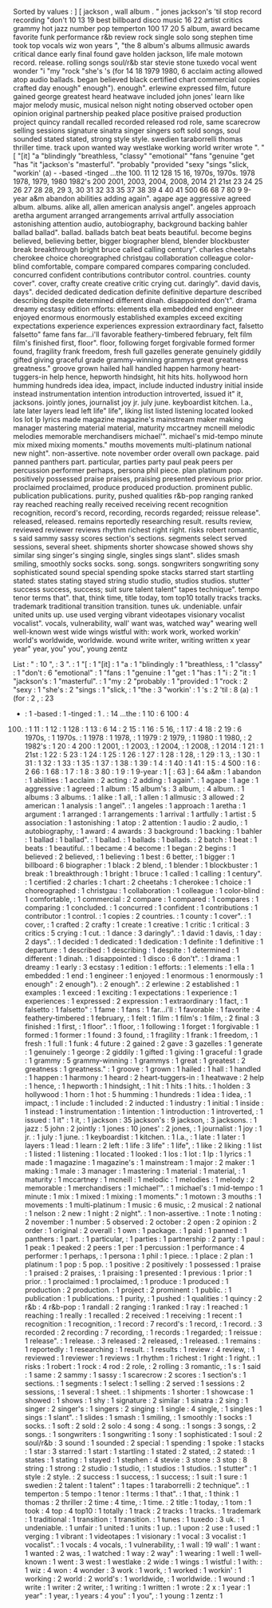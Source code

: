 Sorted by values :
] [ jackson , wall album . " jones jackson's 'til stop record recording "don't 10 13 19 best billboard disco music 16 22 artist critics grammy hot jazz number pop temperton 100 17 20 5 album, award became favorite funk performance r&b review rock single solo song stephen time took top vocals wiz won years ", "the 8 album's albums allmusic awards critical dance early final found gave holden jackson, life male motown record. release. rolling songs soul/r&b star stevie stone tuxedo vocal went wonder "i "my "rock "she's 's (for 14 18 1979 1980, 6 acclaim acting allowed atop audio ballads. began believed black certified chart commercial copies crafted day enough" enough"). enough". erlewine expressed film, future gained george greatest heard heatwave included john jones' learn like major melody music, musical nelson night noting observed october open opinion original partnership peaked place positive praised production project quincy randall recalled recorded released rod role, same scarecrow selling sessions signature sinatra singer singers soft sold songs, soul sounded stated stated, strong style style. swedien taraborrelli thomas thriller time. track upon wanted way westlake working world writer wrote ". "[ "[it] "a "blindingly "breathless, "classy" "emotional" "fans "genuine "get "has "it "jackson's "masterful". "probably "provided "sexy "sings "slick, "workin' (a) - -based -tinged ...the 100. 11 12 128 15 16, 1970s, 1970s. 1978 1978, 1979, 1980 1982's 200 2001, 2003, 2004, 2008, 2014 21 21st 23 24 25 26 27 28 28, 29 3, 30 31 32 33 35 37 38 39 4 40 41 500 66 68 7 80 9 9-year a&m abandon abilities adding again". agape age aggressive agreed album. albums. alike all, allen american analysis angel". angeles approach aretha argument arranged arrangements arrival artfully association astonishing attention audio, autobiography, background backing bahler ballad ballad". ballad. ballads batch beat beats beautiful. become begins believed, believing better, bigger biographer blend, blender blockbuster break breakthrough bright bruce called calling century". charles cheetahs cherokee choice choreographed christgau collaboration colleague color-blind comfortable, compare compared compares comparing concluded. concurred confident contributions contributor control. countries. county cover". cover, crafty create creative critic crying cut. daringly". david davis, days". decided dedicated dedication definite definitive departure described describing despite determined different dinah. disappointed don't". drama dreamy ecstasy edition efforts: elements ella embedded end engineer enjoyed enormous enormously established examples exceed exciting expectations experience experiences expression extraordinary fact, falsetto falsetto" fame fans far...i'll favorable feathery-timbered february, felt film film's finished first, floor". floor, following forget forgivable formed former found, fragility frank freedom, fresh full gazelles generate genuinely giddily gifted giving graceful grade grammy-winning grammys great greatness greatness." groove grown hailed hall handled happen harmony heart-tuggers-in help hence, hepworth hindsight, hit hits hits. hollywood horn humming hundreds idea idea, impact, include inducted industry initial inside instead instrumentation intention introduction introverted, issued it" it, jacksons. jointly jones, journalist joy jr. july june. keyboardist kitchen. l.a., late later layers lead left life" life", liking list listed listening located looked los lot lp lyrics made magazine magazine's mainstream maker making manager mastering material material, maturity mccartney mcneill melodic melodies memorable merchandisers michael'". michael's mid-tempo minute mix mixed mixing moments." mouths movements multi-platinum national new night". non-assertive. note november order overall own package. paid panned panthers part. particular, parties party paul peak peers per percussion performer perhaps, persona phil piece. plan platinum pop. positively possessed praise praises, praising presented previous prior prior. proclaimed proclaimed, produce produced production. prominent public. publication publications. purity, pushed qualities r&b-pop ranging ranked ray reached reaching really received receiving recent recognition recognition, record's record, recording, records regarded; reissue release". released, released. remains reportedly researching result. results review, reviewed reviewer reviews rhythm richest right right. risks robert romantic, s said sammy sassy scores section's sections. segments select served sessions, several sheet. shipments shorter showcase showed shows shy similar sing singer's singing single, singles sings slant". slides smash smiling, smoothly socks socks. song. songs. songwriters songwriting sony sophisticated sound special spending spoke stacks starred start startling stated: states stating stayed string studio studio, studios studios. stutter" success success, success; suit sure talent talent" tapes technique". tempo tenor terms that". that, think time, title today, tom top10 totally tracks tracks. trademark traditional transition transition. tunes uk. undeniable. unfair united units up. use used verging vibrant videotapes visionary vocalist vocalist". vocals, vulnerability, wall' want was, watched way" wearing well well-known west wide wings wistful with: work work, worked workin' world's worldwide, worldwide. wound write writer, writing written x year year" year, you" you", young zentz 

List :
" : 10
", : 3
". : 1
"[ : 1
"[it] : 1
"a : 1
"blindingly : 1
"breathless, : 1
"classy" : 1
"don't : 6
"emotional" : 1
"fans : 1
"genuine : 1
"get : 1
"has : 1
"i : 2
"it : 1
"jackson's : 1
"masterful". : 1
"my : 2
"probably : 1
"provided : 1
"rock : 2
"sexy : 1
"she's : 2
"sings : 1
"slick, : 1
"the : 3
"workin' : 1
's : 2
'til : 8
(a) : 1
(for : 2
, : 23
- : 1
-based : 1
-tinged : 1
. : 14
...the : 1
10 : 6
100 : 4
100. : 1
11 : 1
12 : 1
128 : 1
13 : 6
14 : 2
15 : 1
16 : 5
16, : 1
17 : 4
18 : 2
19 : 6
1970s, : 1
1970s. : 1
1978 : 1
1978, : 1
1979 : 2
1979, : 1
1980 : 1
1980, : 2
1982's : 1
20 : 4
200 : 1
2001, : 1
2003, : 1
2004, : 1
2008, : 1
2014 : 1
21 : 1
21st : 1
22 : 5
23 : 1
24 : 1
25 : 1
26 : 1
27 : 1
28 : 1
28, : 1
29 : 1
3, : 1
30 : 1
31 : 1
32 : 1
33 : 1
35 : 1
37 : 1
38 : 1
39 : 1
4 : 1
40 : 1
41 : 1
5 : 4
500 : 1
6 : 2
66 : 1
68 : 1
7 : 1
8 : 3
80 : 1
9 : 1
9-year : 1
[ : 63
] : 64
a&m : 1
abandon : 1
abilities : 1
acclaim : 2
acting : 2
adding : 1
again". : 1
agape : 1
age : 1
aggressive : 1
agreed : 1
album : 15
album's : 3
album, : 4
album. : 1
albums : 3
albums. : 1
alike : 1
all, : 1
allen : 1
allmusic : 3
allowed : 2
american : 1
analysis : 1
angel". : 1
angeles : 1
approach : 1
aretha : 1
argument : 1
arranged : 1
arrangements : 1
arrival : 1
artfully : 1
artist : 5
association : 1
astonishing : 1
atop : 2
attention : 1
audio : 2
audio, : 1
autobiography, : 1
award : 4
awards : 3
background : 1
backing : 1
bahler : 1
ballad : 1
ballad". : 1
ballad. : 1
ballads : 1
ballads. : 2
batch : 1
beat : 1
beats : 1
beautiful. : 1
became : 4
become : 1
began : 2
begins : 1
believed : 2
believed, : 1
believing : 1
best : 6
better, : 1
bigger : 1
billboard : 6
biographer : 1
black : 2
blend, : 1
blender : 1
blockbuster : 1
break : 1
breakthrough : 1
bright : 1
bruce : 1
called : 1
calling : 1
century". : 1
certified : 2
charles : 1
chart : 2
cheetahs : 1
cherokee : 1
choice : 1
choreographed : 1
christgau : 1
collaboration : 1
colleague : 1
color-blind : 1
comfortable, : 1
commercial : 2
compare : 1
compared : 1
compares : 1
comparing : 1
concluded. : 1
concurred : 1
confident : 1
contributions : 1
contributor : 1
control. : 1
copies : 2
countries. : 1
county : 1
cover". : 1
cover, : 1
crafted : 2
crafty : 1
create : 1
creative : 1
critic : 1
critical : 3
critics : 5
crying : 1
cut. : 1
dance : 3
daringly". : 1
david : 1
davis, : 1
day : 2
days". : 1
decided : 1
dedicated : 1
dedication : 1
definite : 1
definitive : 1
departure : 1
described : 1
describing : 1
despite : 1
determined : 1
different : 1
dinah. : 1
disappointed : 1
disco : 6
don't". : 1
drama : 1
dreamy : 1
early : 3
ecstasy : 1
edition : 1
efforts: : 1
elements : 1
ella : 1
embedded : 1
end : 1
engineer : 1
enjoyed : 1
enormous : 1
enormously : 1
enough" : 2
enough"). : 2
enough". : 2
erlewine : 2
established : 1
examples : 1
exceed : 1
exciting : 1
expectations : 1
experience : 1
experiences : 1
expressed : 2
expression : 1
extraordinary : 1
fact, : 1
falsetto : 1
falsetto" : 1
fame : 1
fans : 1
far...i'll : 1
favorable : 1
favorite : 4
feathery-timbered : 1
february, : 1
felt : 1
film : 1
film's : 1
film, : 2
final : 3
finished : 1
first, : 1
floor". : 1
floor, : 1
following : 1
forget : 1
forgivable : 1
formed : 1
former : 1
found : 3
found, : 1
fragility : 1
frank : 1
freedom, : 1
fresh : 1
full : 1
funk : 4
future : 2
gained : 2
gave : 3
gazelles : 1
generate : 1
genuinely : 1
george : 2
giddily : 1
gifted : 1
giving : 1
graceful : 1
grade : 1
grammy : 5
grammy-winning : 1
grammys : 1
great : 1
greatest : 2
greatness : 1
greatness." : 1
groove : 1
grown : 1
hailed : 1
hall : 1
handled : 1
happen : 1
harmony : 1
heard : 2
heart-tuggers-in : 1
heatwave : 2
help : 1
hence, : 1
hepworth : 1
hindsight, : 1
hit : 1
hits : 1
hits. : 1
holden : 3
hollywood : 1
horn : 1
hot : 5
humming : 1
hundreds : 1
idea : 1
idea, : 1
impact, : 1
include : 1
included : 2
inducted : 1
industry : 1
initial : 1
inside : 1
instead : 1
instrumentation : 1
intention : 1
introduction : 1
introverted, : 1
issued : 1
it" : 1
it, : 1
jackson : 35
jackson's : 9
jackson, : 3
jacksons. : 1
jazz : 5
john : 2
jointly : 1
jones : 10
jones' : 2
jones, : 1
journalist : 1
joy : 1
jr. : 1
july : 1
june. : 1
keyboardist : 1
kitchen. : 1
l.a., : 1
late : 1
later : 1
layers : 1
lead : 1
learn : 2
left : 1
life : 3
life" : 1
life", : 1
like : 2
liking : 1
list : 1
listed : 1
listening : 1
located : 1
looked : 1
los : 1
lot : 1
lp : 1
lyrics : 1
made : 1
magazine : 1
magazine's : 1
mainstream : 1
major : 2
maker : 1
making : 1
male : 3
manager : 1
mastering : 1
material : 1
material, : 1
maturity : 1
mccartney : 1
mcneill : 1
melodic : 1
melodies : 1
melody : 2
memorable : 1
merchandisers : 1
michael'". : 1
michael's : 1
mid-tempo : 1
minute : 1
mix : 1
mixed : 1
mixing : 1
moments." : 1
motown : 3
mouths : 1
movements : 1
multi-platinum : 1
music : 6
music, : 2
musical : 2
national : 1
nelson : 2
new : 1
night : 2
night". : 1
non-assertive. : 1
note : 1
noting : 2
november : 1
number : 5
observed : 2
october : 2
open : 2
opinion : 2
order : 1
original : 2
overall : 1
own : 1
package. : 1
paid : 1
panned : 1
panthers : 1
part. : 1
particular, : 1
parties : 1
partnership : 2
party : 1
paul : 1
peak : 1
peaked : 2
peers : 1
per : 1
percussion : 1
performance : 4
performer : 1
perhaps, : 1
persona : 1
phil : 1
piece. : 1
place : 2
plan : 1
platinum : 1
pop : 5
pop. : 1
positive : 2
positively : 1
possessed : 1
praise : 1
praised : 2
praises, : 1
praising : 1
presented : 1
previous : 1
prior : 1
prior. : 1
proclaimed : 1
proclaimed, : 1
produce : 1
produced : 1
production : 2
production. : 1
project : 2
prominent : 1
public. : 1
publication : 1
publications. : 1
purity, : 1
pushed : 1
qualities : 1
quincy : 2
r&b : 4
r&b-pop : 1
randall : 2
ranging : 1
ranked : 1
ray : 1
reached : 1
reaching : 1
really : 1
recalled : 2
received : 1
receiving : 1
recent : 1
recognition : 1
recognition, : 1
record : 7
record's : 1
record, : 1
record. : 3
recorded : 2
recording : 7
recording, : 1
records : 1
regarded; : 1
reissue : 1
release". : 1
release. : 3
released : 2
released, : 1
released. : 1
remains : 1
reportedly : 1
researching : 1
result. : 1
results : 1
review : 4
review, : 1
reviewed : 1
reviewer : 1
reviews : 1
rhythm : 1
richest : 1
right : 1
right. : 1
risks : 1
robert : 1
rock : 4
rod : 2
role, : 2
rolling : 3
romantic, : 1
s : 1
said : 1
same : 2
sammy : 1
sassy : 1
scarecrow : 2
scores : 1
section's : 1
sections. : 1
segments : 1
select : 1
selling : 2
served : 1
sessions : 2
sessions, : 1
several : 1
sheet. : 1
shipments : 1
shorter : 1
showcase : 1
showed : 1
shows : 1
shy : 1
signature : 2
similar : 1
sinatra : 2
sing : 1
singer : 2
singer's : 1
singers : 2
singing : 1
single : 4
single, : 1
singles : 1
sings : 1
slant". : 1
slides : 1
smash : 1
smiling, : 1
smoothly : 1
socks : 1
socks. : 1
soft : 2
sold : 2
solo : 4
song : 4
song. : 1
songs : 3
songs, : 2
songs. : 1
songwriters : 1
songwriting : 1
sony : 1
sophisticated : 1
soul : 2
soul/r&b : 3
sound : 1
sounded : 2
special : 1
spending : 1
spoke : 1
stacks : 1
star : 3
starred : 1
start : 1
startling : 1
stated : 2
stated, : 2
stated: : 1
states : 1
stating : 1
stayed : 1
stephen : 4
stevie : 3
stone : 3
stop : 8
string : 1
strong : 2
studio : 1
studio, : 1
studios : 1
studios. : 1
stutter" : 1
style : 2
style. : 2
success : 1
success, : 1
success; : 1
suit : 1
sure : 1
swedien : 2
talent : 1
talent" : 1
tapes : 1
taraborrelli : 2
technique". : 1
temperton : 5
tempo : 1
tenor : 1
terms : 1
that". : 1
that, : 1
think : 1
thomas : 2
thriller : 2
time : 4
time, : 1
time. : 2
title : 1
today, : 1
tom : 1
took : 4
top : 4
top10 : 1
totally : 1
track : 2
tracks : 1
tracks. : 1
trademark : 1
traditional : 1
transition : 1
transition. : 1
tunes : 1
tuxedo : 3
uk. : 1
undeniable. : 1
unfair : 1
united : 1
units : 1
up. : 1
upon : 2
use : 1
used : 1
verging : 1
vibrant : 1
videotapes : 1
visionary : 1
vocal : 3
vocalist : 1
vocalist". : 1
vocals : 4
vocals, : 1
vulnerability, : 1
wall : 19
wall' : 1
want : 1
wanted : 2
was, : 1
watched : 1
way : 2
way" : 1
wearing : 1
well : 1
well-known : 1
went : 3
west : 1
westlake : 2
wide : 1
wings : 1
wistful : 1
with: : 1
wiz : 4
won : 4
wonder : 3
work : 1
work, : 1
worked : 1
workin' : 1
working : 2
world : 2
world's : 1
worldwide, : 1
worldwide. : 1
wound : 1
write : 1
writer : 2
writer, : 1
writing : 1
written : 1
wrote : 2
x : 1
year : 1
year" : 1
year, : 1
years : 4
you" : 1
you", : 1
young : 1
zentz : 1
